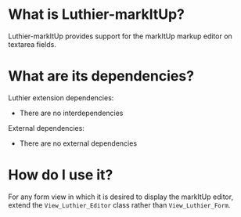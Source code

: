 ﻿# What is Luthier-markItUp?

Luthier-markItUp provides support for the markItUp markup editor on textarea
fields.

# What are its dependencies?

Luthier extension dependencies:

- There are no interdependencies

External dependencies:

- There are no external dependencies

# How do I use it?

For any form view in which it is desired to display the markItUp editor,
extend the `View_Luthier_Editor` class rather than `View_Luthier_Form`.
